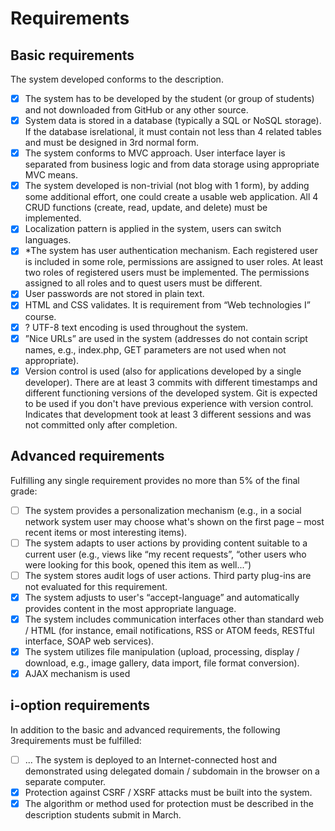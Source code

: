 # Requirements
## Basic requirements

The system developed conforms to the description.
- [x] The system has to be developed by the student (or group of students) and not downloaded from GitHub
or any other source.
- [x] System data is stored in a database (typically a SQL or NoSQL storage). If the database isrelational, it must
contain not less than 4 related tables and must be designed in 3rd normal form.
- [x] The system conforms to MVC approach. User interface layer is separated from business logic and from
data storage using appropriate MVC means.
- [x] The system developed is non-trivial (not blog with 1 form), by adding some additional effort, one could
create a usable web application. All 4 CRUD functions (create, read, update, and delete) must be
implemented.
- [x] Localization pattern is applied in the system, users can switch languages.
- [x] *The system has user authentication mechanism. Each registered user is included in some role, permissions
are assigned to user roles. At least two roles of registered users must be implemented. The permissions
assigned to all roles and to quest users must be different.
- [x] User passwords are not stored in plain text.
- [x] HTML and CSS validates. It is requirement from “Web technologies I” course.
- [x] ? UTF-8 text encoding is used throughout the system.
- [x] ”Nice URLs” are used in the system (addresses do not contain script names, e.g., index.php, GET
parameters are not used when not appropriate).
- [x] Version control is used (also for applications developed by a single developer). There are at least 3
commits with different timestamps and different functioning versions of the developed system. Git is
expected to be used if you don't have previous experience with version control. Indicates that
development took at least 3 different sessions and was not committed only after completion.

## Advanced requirements
Fulfilling any single requirement provides no more than 5% of the final grade:
- [ ] The system provides a personalization mechanism (e.g., in a social network system user may choose
what's shown on the first page – most recent items or most interesting items).
- [ ] The system adapts to user actions by providing content suitable to a current user (e.g., views like “my
recent requests”, “other users who were looking for this book, opened this item as well...”)
- [ ] The system stores audit logs of user actions. Third party plug-ins are not evaluated for this requirement.
- [x] The system adjusts to user's “accept-language” and automatically provides content in the most
appropriate language.
- [x] The system includes communication interfaces other than standard web / HTML (for instance, email
notifications, RSS or ATOM feeds, RESTful interface, SOAP web services).
- [x] The system utilizes file manipulation (upload, processing, display / download, e.g., image gallery, data
import, file format conversion).
- [x] AJAX mechanism is used

## i-option requirements
In addition to the basic and advanced requirements, the following 3requirements must be fulfilled:
- [ ] ... The system is deployed to an Internet-connected host and demonstrated using delegated domain /
subdomain in the browser on a separate computer.
- [x] Protection against CSRF / XSRF attacks must be built into the system.
- [x] The algorithm or method used for protection must be described in the description students submit in
March.
